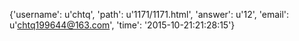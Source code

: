 {'username': u'chtq', 'path': u'1171/1171.html', 'answer': u'12', 'email': u'chtq199644@163.com', 'time': '2015-10-21:21:28:15'}